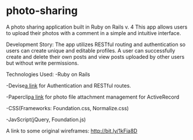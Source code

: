 # photo-sharing
A photo sharing application built in Ruby on Rails v. 4
This app allows users to upload their photos with a comment in a simple and intuitive interface.


Development Story:
The app utilizes RESTful routing and authentication so users can create unique and editable profiles.  A user can successfully create and delete their own posts and view posts uploaded by other users but without write permissions.  

Technologies Used:
-Ruby on Rails

-Devise[a link](https://github.com/plataformatec/devise) for Authentication and RESTful routes.

-Paperclip[a link](https://github.com/thoughtbot/paperclip) for photo file attachment management for ActiveRecord

-CSS(Frameworks: Foundation.css, Normalize.css)

-JavScript(jQuery, Foundation.js)


A link to some original wireframes: http://bit.ly/1kFia8D